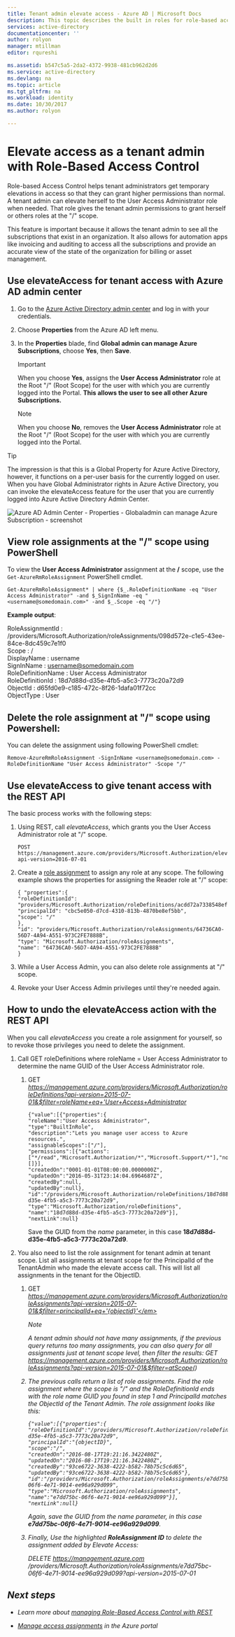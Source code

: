 ```yaml
---
title: Tenant admin elevate access - Azure AD | Microsoft Docs
description: This topic describes the built in roles for role-based access control (RBAC).
services: active-directory
documentationcenter: ''
author: rolyon
manager: mtillman
editor: rqureshi

ms.assetid: b547c5a5-2da2-4372-9938-481cb962d2d6
ms.service: active-directory
ms.devlang: na
ms.topic: article
ms.tgt_pltfrm: na
ms.workload: identity
ms.date: 10/30/2017
ms.author: rolyon

---
```

# Elevate access as a tenant admin with Role-Based Access Control

Role-based Access Control helps tenant administrators get temporary elevations in access so that they can grant higher permissions than normal. A tenant admin can elevate herself to the User Access Administrator role when needed. That role gives the tenant admin permissions to grant herself or others roles at the "/" scope.

This feature is important because it allows the tenant admin to see all the subscriptions that exist in an organization. It also allows for automation apps like invoicing and auditing to access all the subscriptions and provide an accurate view of the state of the organization for billing or asset management.  

## Use elevateAccess for tenant access with Azure AD admin center

1. Go to the [Azure Active Directory admin center](https://aad.portal.azure.com) and log in with your credentials.

2. Choose **Properties** from the Azure AD left menu.

3. In the **Properties** blade, find **Global admin can manage Azure Subscriptions**, choose **Yes**, then **Save**.
    > [!IMPORTANT] 
    > When you choose **Yes**, assigns the **User Access Administrator** role at the Root "/" (Root Scope) for the user with which you are currently logged into the Portal. **This allows the user to see all other Azure Subscriptions.**
    
    > [!NOTE] 
    > When you choose **No**, removes the **User Access Administrator** role at the Root "/" (Root Scope) for the user with which you are currently logged into the Portal.

> [!TIP] 
> The impression is that this is a Global Property for Azure Active Directory, however, it functions on a per-user basis for the currently logged on user. When you have Global Administrator rights in Azure Active Directory, you can invoke the elevateAccess feature for the user that you are currently logged into Azure Active Directory Admin Center.

![Azure AD Admin Center - Properties - Globaladmin can manage Azure Subscription - screenshot](./media/role-based-access-control-tenant-admin-access/aad-azure-portal-global-admin-can-manage-azure-subscriptions.png)

## View role assignments at the "/" scope using PowerShell
To view the **User Access Administrator** assignment at the **/** scope, use the `Get-AzureRmRoleAssignment` PowerShell cmdlet.
    
```
Get-AzureRmRoleAssignment* | where {$_.RoleDefinitionName -eq "User Access Administrator" -and $_SignInName -eq "<username@somedomain.com>" -and $_.Scope -eq "/"}
```

**Example output**:

RoleAssignmentId   : /providers/Microsoft.Authorization/roleAssignments/098d572e-c1e5-43ee-84ce-8dc459c7e1f0    
Scope              : /    
DisplayName        : username    
SignInName         : username@somedomain.com    
RoleDefinitionName : User Access Administrator    
RoleDefinitionId   : 18d7d88d-d35e-4fb5-a5c3-7773c20a72d9    
ObjectId           : d65fd0e9-c185-472c-8f26-1dafa01f72cc    
ObjectType         : User    

## Delete the role assignment at "/" scope using Powershell:
You can delete the assignment using following PowerShell cmdlet:
```
Remove-AzureRmRoleAssignment -SignInName <username@somedomain.com> -RoleDefinitionName "User Access Administrator" -Scope "/" 
```

## Use elevateAccess to give tenant access with the REST API

The basic process works with the following steps:

1. Using REST, call *elevateAccess*, which grants you the User Access Administrator role at "/" scope.

    ```
    POST https://management.azure.com/providers/Microsoft.Authorization/elevateAccess?api-version=2016-07-01
    ```

2. Create a [role assignment](/rest/api/authorization/roleassignments) to assign any role at any scope. The following example shows the properties for assigning the Reader role at "/" scope:

    ```
    { "properties":{
    "roleDefinitionId": "providers/Microsoft.Authorization/roleDefinitions/acdd72a7338548efbd42f606fba81ae7",
    "principalId": "cbc5e050-d7cd-4310-813b-4870be8ef5bb",
    "scope": "/"
    },
    "id": "providers/Microsoft.Authorization/roleAssignments/64736CA0-56D7-4A94-A551-973C2FE7888B",
    "type": "Microsoft.Authorization/roleAssignments",
    "name": "64736CA0-56D7-4A94-A551-973C2FE7888B"
    }
    ```

3. While a User Access Admin, you can also delete role assignments at "/" scope.

4. Revoke your User Access Admin privileges until they're needed again.


## How to undo the elevateAccess action with the REST API

When you call *elevateAccess* you create a role assignment for yourself, so to revoke those privileges you need to delete the assignment.

1. Call GET roleDefinitions where roleName = User Access Administrator to determine the name GUID of the User Access Administrator role.
   1.  GET *https://management.azure.com/providers/Microsoft.Authorization/roleDefinitions?api-version=2015-07-01&$filter=roleName+eq+'User+Access+Administrator*

       ```
       {"value":[{"properties":{
       "roleName":"User Access Administrator",
       "type":"BuiltInRole",
       "description":"Lets you manage user access to Azure resources.",
       "assignableScopes":["/"],
       "permissions":[{"actions":["*/read","Microsoft.Authorization/*","Microsoft.Support/*"],"notActions":[]}],
       "createdOn":"0001-01-01T08:00:00.0000000Z",
       "updatedOn":"2016-05-31T23:14:04.6964687Z",
       "createdBy":null,
       "updatedBy":null},
       "id":"/providers/Microsoft.Authorization/roleDefinitions/18d7d88d-d35e-4fb5-a5c3-7773c20a72d9",
       "type":"Microsoft.Authorization/roleDefinitions",
       "name":"18d7d88d-d35e-4fb5-a5c3-7773c20a72d9"}],
       "nextLink":null}
       ```

       Save the GUID from the *name* parameter, in this case **18d7d88d-d35e-4fb5-a5c3-7773c20a72d9**.

2. You also need to list the role assignment for tenant admin at tenant scope. List all assignments at tenant scope for the PrincipalId of the TenantAdmin who made the elevate access call. This will list all assignments in the tenant for the ObjectID. 
   1. GET <em>https://management.azure.com/providers/Microsoft.Authorization/roleAssignments?api-version=2015-07-01&$filter=principalId+eq+'{objectid}'</em>
    
      > [!NOTE]
      > A tenant admin should not have many assignments, if the previous query returns too many assignments, you can also query for all assignments just at tenant scope level, then filter the results: GET <em><https://management.azure.com/providers/Microsoft.Authorization/roleAssignments?api-version=2015-07-01&$filter=atScope(>)</em>
        
   2. The previous calls return a list of role assignments. Find the role assignment where the scope is "/" and the RoleDefinitionId ends with the role name GUID you found in step 1 and PrincipalId matches the ObjectId of the Tenant Admin. The role assignment looks like this:

       ```
       {"value":[{"properties":{
       "roleDefinitionId":"/providers/Microsoft.Authorization/roleDefinitions/18d7d88d-d35e-4fb5-a5c3-7773c20a72d9",
       "principalId":"{objectID}",
       "scope":"/",
       "createdOn":"2016-08-17T19:21:16.3422480Z",
       "updatedOn":"2016-08-17T19:21:16.3422480Z",
       "createdBy":"93ce6722-3638-4222-b582-78b75c5c6d65",
       "updatedBy":"93ce6722-3638-4222-b582-78b75c5c6d65"},
       "id":"/providers/Microsoft.Authorization/roleAssignments/e7dd75bc-06f6-4e71-9014-ee96a929d099",
       "type":"Microsoft.Authorization/roleAssignments",
       "name":"e7dd75bc-06f6-4e71-9014-ee96a929d099"}],
       "nextLink":null}
       ```
        
       Again, save the GUID from the *name* parameter, in this case **e7dd75bc-06f6-4e71-9014-ee96a929d099**.

   3. Finally, Use the highlighted **RoleAssignment ID** to delete the assignment added by Elevate Access:

       DELETE https://management.azure.com /providers/Microsoft.Authorization/roleAssignments/e7dd75bc-06f6-4e71-9014-ee96a929d099?api-version=2015-07-01

## Next steps

- Learn more about [managing Role-Based Access Control with REST](role-based-access-control-manage-access-rest.md)

- [Manage access assignments](role-based-access-control-manage-assignments.md) in the Azure portal
